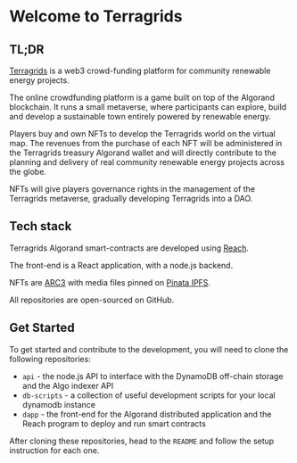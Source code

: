 # Welcome to Terragrids
## TL;DR
[Terragrids](https://terragrids.org) is a web3 crowd-funding platform for community renewable energy projects. 

The online crowdfunding platform is a game built on top of the Algorand blockchain. It runs a small metaverse, where participants can explore, build and develop a sustainable town entirely powered by renewable energy. 

Players buy and own NFTs to develop the Terragrids world on the virtual map. The revenues from the purchase of each NFT will be administered in the Terragrids treasury Algorand wallet and will directly contribute to the planning and delivery of real community renewable energy projects across the globe.

NFTs will give players governance rights in the management of the Terragrids metaverse, gradually developing Terragrids into a DAO.

## Tech stack
Terragrids Algorand smart-contracts are developed using [Reach](https://www.reach.sh). 

The front-end is a React application, with a node.js backend. 

NFTs are [ARC3](https://github.com/algorandfoundation/ARCs/blob/main/ARCs/arc-0003.md) with media files pinned on [Pinata IPFS](https://www.pinata.cloud/).

All repositories are open-sourced on GitHub.

## Get Started
To get started and contribute to the development, you will need to clone the following repositories:
* `api` - the node.js API to interface with the DynamoDB off-chain storage and the Algo indexer API
* `db-scripts` - a collection of useful development scripts for your local dynamodb instance
* `dapp` - the front-end for the Algorand distributed application and the Reach program to deploy and run smart contracts

After cloning these repositories, head to the `README` and follow the setup instruction for each one.

